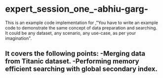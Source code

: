 # expert_session_one_-abhiu-garg-
This is an example code implementation for ,"You have to write an example code to demonstrate the same concept of data preparation
and searching. It could be any dataset, any scenario, any use-case, as per your imagination".

It covers the following points:
-Merging data from Titanic dataset.
-Performing memory efficient searching with global secondary index.
-

